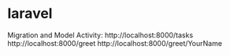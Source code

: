 # laravel
Migration and Model Activity:
http://localhost:8000/tasks
http://localhost:8000/greet
http://localhost:8000/greet/YourName
